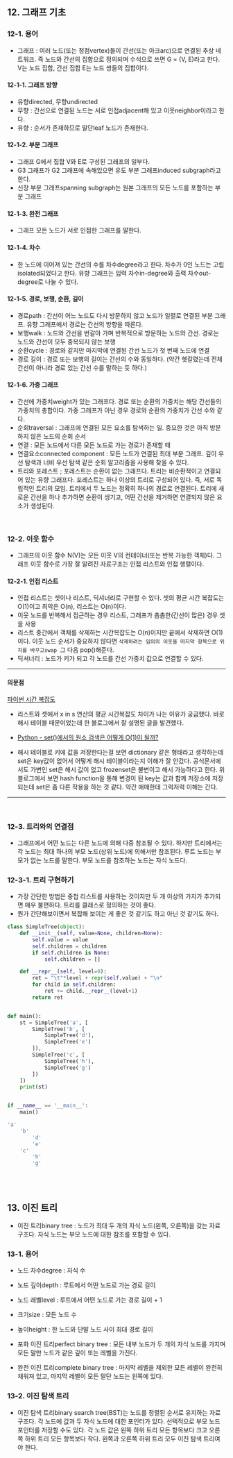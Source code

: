 ## 12. 그래프 기초

### 12-1. 용어

- 그래프 : 여러 노드(또는 정점vertex)들이 간선(또는 아크arc)으로 연결된 추상 네트워크. 즉 노드와 간선의 집합으로 정의되며 수식으로 쓰면 G = (V, E)라고 한다. V는 노드 집합, 간선 집합 E는 노드 쌍들의 집합이다.

#### 12-1-1. 그래프 방향

- 유향directed, 무향undirected
- 무향 : 간선으로 연결된 노드는 서로 인접adjacent해 있고 이웃neighbor이라고 한다.
- 유향 : 순서가 존재하므로 말단leaf 노드가 존재한다. 

#### 12-1-2. 부분 그래프

- 그래프 G에서 집합 V와 E로 구성된 그래프의 일부다. 
- G3 그래프가 G2 그래프에 속해있으면 유도 부분 그래프induced subgraph라고 한다.
- 신장 부분 그래프spanning subgraph는 원본 그래프의 모든 노드를 포함하는 부분 그래프

#### 12-1-3. 완전 그래프

- 그래프 모든 노드가 서로 인접한 그래프를 말한다.

#### 12-1-4. 차수

- 한 노드에 이어져 있는 간선의 수를 차수degree라고 한다. 차수가 0인 노드는 고립isolated되었다고 한다. 유향 그래프는 입력 차수in-degree와 출력 차수out-degree로 나눌 수 있다.

#### 12-1-5. 경로, 보행, 순환, 길이

- 경로path : 간선이 어느 노드도 다시 방문하지 않고 노드가 일렬로 연결된 부분 그래프. 유향 그래프에서 경로는 간선의 방향을 따른다.
- 보행walk : 노드와 간선을 번갈아 가며 반복적으로 방문하는 노드와 간선. 경로는 노드와 간선이 모두 중복되지 않는 보행
- 순환cycle : 경로와 같지만 마지막에 연결된 간선 노드가 첫 번째 노드에 연결
- 경로 길이 : 경로 또는 보행의 길이는 간선의 수와 동일하다. (약간 헷갈렸는데 전체 간선이 아니라 경로 있는 간선 수를 말하는 듯 하다.)

#### 12-1-6. 가중 그래프

- 간선에 가중치weight가 있는 그래프다. 경로 또는 순환의 가중치는 해당 간선들의 가중치의 총합이다. 가중 그래프가 아닌 경우 경로와 순환의 가중치가 간선 수와 같다.
- 순회traversal : 그래프에 연결된 모든 요소를 탐색하는 일. 중요한 것은 아직 방문하지 않은 노드의 순회 순서
- 연결 : 모든 노드에서 다른 모든 노드로 가는 경로가 존재할 때
- 연결요소connected component : 모든 노드가 연결된 최대 부분 그래프. 깊이 우선 탐색과 너비 우선 탐색 같은 순회 알고리즘을 사용해 찾을 수 있다.
- 트리와 포레스트 ; 포레스트는 순환이 없는 그래프다. 트리는 비순환적이고 연결되어 있는 유향 그래프다. 포레스트는 하나 이상의 트리로 구성되어 있다. 즉, 서로 독립적인 트리의 모임. 트리에서 두 노드는 정확히 하나의 경로로 연결된다. 트리에 새로운 간선을 하나 추가하면 순환이 생기고, 어떤 간선을 제거하면 연결되지 않은 요소가 생성된다.

<br/>

### 12-2. 이웃 함수

- 그래프의 이웃 함수 N(V)는 모든 이웃 V의 컨테이너(또는 반복 가능한 객체)다. 그래프 이웃 함수로 가장 잘 알려진 자료구조는 인접 리스트와 인접 행렬이다.

#### 12-2-1. 인접 리스트

- 인접 리스트는 셋이나 리스트, 딕셔너리로 구현할 수 있다. 셋의 평균 시간 복잡도는 O(1)이고 최악은 O(n), 리스트는 O(n)이다.
- 이웃 노드를 반복해서 접근하는 경우 리스트, 그래프가 촘촘한(간선이 많은) 경우 셋을 사용
- 리스트 중간에서 객체를 삭제하는 시간복잡도는 O(n)이지만 끝에서 삭제하면 O(1)이다. 이웃 노드 순서가 중요하지 않다면 `삭제하려는 임의의 이웃을 마지막 항목으로 위치를 바꾸고swap `그 다음 pop()해준다. 
- 딕셔너리 : 노드가 키가 되고 각 노드를 간선 가중치 값으로 연결할 수 있다.

---

#### 의문점

[파이썬 시간 복잡도](https://wiki.python.org/moin/TimeComplexity)

- 리스트와 셋에서 x in s 연산의 평균 시간복잡도 차이가 나는 이유가 궁금했다. 바로 해시 테이블 때문이었는데 한 블로그에서 잘 설명된 글을 발견했다. 
- [Python - set()에서의 원소 검색은 어떻게 O(1)이 될까?](https://rexiann.github.io/2020/11/28/set-in-python.html)

- 해시 테이블로 키에 값을 저장한다는걸 보면 dictionary 같은 형태라고 생각하는데 set은 key값이 없어서 어떻게 해시 테이블이라는지 이해가 잘 안갔다. 공식문서에서도 가변인 set은 해시 값이 없고 frozenset은 불변이고 해시 가능하다고 한다. 위 블로그에서 보면 hash function을 통해 변경이 된 key는 값과 함께 저장소에 저장되는데 set은 좀 다른 작용을 하는 것 같다. 약간 애매한데 그럭저럭 이해는 간다.

---

<br/>

### 12-3. 트리와의 연결점

- 그래프에서 어떤 노드는 다른 노드에 의해 다중 참조될 수 있다. 하지만 트리에서는 각 노드는 최대 하나의 부모 노드(상위 노드)에 의해서만 참조된다. 루트 노드는 부모가 없는 노드를 말한다. 부모 노드를 참조하는 노드는 자식 노드다. 

### 12-3-1. 트리 구현하기

- 가장 간단한 방법은 중첩 리스트를 사용하는 것이지만 두 개 이상의 가지가 추가되면 매우 불편하다. 트리를 클래스로 정의하는 것이 좋다. 
- 뭔가 간단해보이면서 복잡해 보이는 게 좋은 것 같기도 하고 아닌 것 같기도 하다.

```python
class SimpleTree(object):
    def __init__(self, value=None, children=None):
        self.value = value
        self.children = children
        if self.children is None:
            self.children = []

    def __repr__(self, level=0):
        ret = "\t"*level + repr(self.value) + "\n"
        for child in self.children:
            ret += child.__repr__(level+1)
        return ret


def main():
    st = SimpleTree('a', [
        SimpleTree('b', [
            SimpleTree('d'),
            SimpleTree('e')
        ]),
        SimpleTree('c', [
            SimpleTree('h'),
            SimpleTree('g')
        ])
    ])
    print(st)


if __name__ == '__main__':
    main()
```

```bash
'a'
	'b'
		'd'
		'e'
	'c'
		'h'
		'g'

```

<br/>

<br/>

## 13. 이진 트리

- 이진 트리binary tree : 노드가 최대 두 개의 자식 노드(왼쪽, 오른쪽)을 갖는 자료구조다. 자식 노드는 부모 노드에 대한 참조를 포함할 수 있다.

### 13-1. 용어

- 노드 차수degree : 자식 수
- 노드 깊이depth : 루트에서 어떤 노드로 가는 경로 길이
- 노드 레벨level : 루트에서 어떤 노드로 가는 경로 길이 + 1
- 크기size : 모든 노드 수
- 높이height : 한 노드와 단말 노드 사이 최대 경로 길이

- 포화 이진 트리perfect binary tree : 모든 내부 노드가 두 개의 자식 노드를 가지며 모든 말만 노드가 같은 깊이 또는 레벨을 가진다.
- 완전 이진 트리complete binary tree : 마지막 레벨을 제외한 모든 레벨이 완전히 채워져 있고, 마지막 레벨이 모든 말단 노드는 왼쪽에 있다. 

### 13-2. 이진 탐색 트리

- 이진 탐색 트리binary search tree(BST)는 노드를 정렬된 순서로 유지하는 자료구조다. 각 노드에 값과 두 자식 노드에 대한 포인터가 있다. 선택적으로 부모 노드 포인터를 저장할 수도 있다. 각 노드 값은 왼쪽 하위 트리 모든 항목보다 크고 오른쪽 하위 트리 모든 항목보다 작다.  왼쪽과 오른쪽 하위 트리 모두 이진 탐색 트리여야 한다.